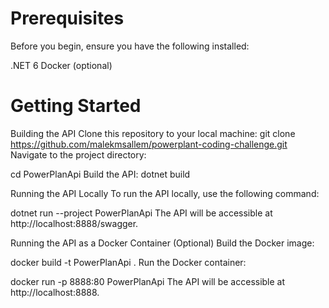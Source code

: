 
 # Prerequisites
Before you begin, ensure you have the following installed:

.NET 6
Docker (optional)

 # Getting Started
Building the API
Clone this repository to your local machine:
git clone https://github.com/malekmsallem/powerplant-coding-challenge.git
Navigate to the project directory:


cd PowerPlanApi
Build the API:
dotnet build

Running the API Locally
To run the API locally, use the following command:

dotnet run --project PowerPlanApi
The API will be accessible at http://localhost:8888/swagger.

Running the API as a Docker Container (Optional)
Build the Docker image:

docker build -t PowerPlanApi .
Run the Docker container:

docker run -p 8888:80 PowerPlanApi
The API will be accessible at http://localhost:8888.